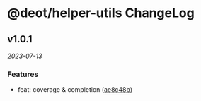 # @deot/helper-utils ChangeLog

## v1.0.1

_2023-07-13_

### Features

- feat: coverage & completion ([ae8c48b](https://github.com/deot/helper/commit/ae8c48b85e994e7dccc7f5d132b4bd57792f546c))
